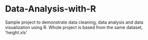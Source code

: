 # Data-Analysis-with-R
Sample project to demonstrate data cleaning, data analysis and data visualization using R.
Whole project is based from the same dataset, 'height.xls'
